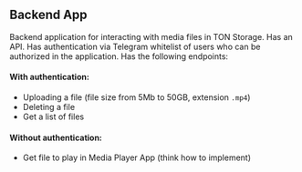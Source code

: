 ## Backend App 
Backend application for interacting with media files in TON Storage. Has an API. Has authentication via Telegram whitelist of users who can be authorized in the application. Has the following endpoints:

#### With authentication:
- Uploading a file (file size from 5Mb to 50GB, extension ```.mp4```)
- Deleting a file
- Get a list of files

#### Without authentication:
- Get file to play in Media Player App (think how to implement)